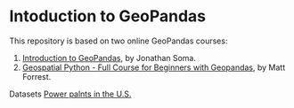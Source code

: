 # Intoduction to GeoPandas 

This repository is based on two online GeoPandas courses:
1. [Introduction to GeoPandas](https://www.youtube.com/playlist?list=PLewNEVDy7gq3DjrPDxGFLbHE4G2QWe8Qh), by Jonathan Soma.
1. [Geospatial Python - Full Course for Beginners with Geopandas](https://www.youtube.com/watch?v=0mWgVVH_dos), by Matt Forrest.

Datasets
[Power palnts in the U.S.](https://gis-fema.hub.arcgis.com/datasets/b063316fac7345dba4bae96eaa813b2f_0/explore)


